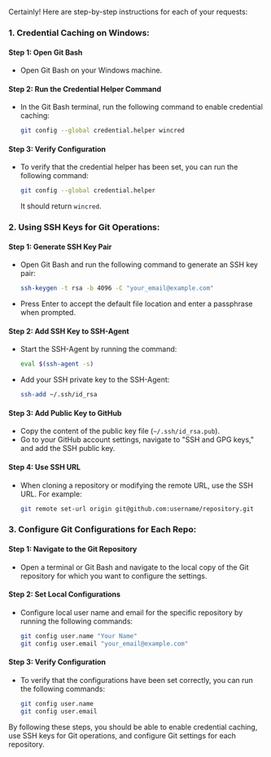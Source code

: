 Certainly! Here are step-by-step instructions for each of your requests:

### 1. Credential Caching on Windows:

#### Step 1: Open Git Bash
  - Open Git Bash on your Windows machine.

#### Step 2: Run the Credential Helper Command
  - In the Git Bash terminal, run the following command to enable credential caching:
    ```bash
    git config --global credential.helper wincred
    ```

#### Step 3: Verify Configuration
  - To verify that the credential helper has been set, you can run the following command:
    ```bash
    git config --global credential.helper
    ```
    It should return `wincred`.

### 2. Using SSH Keys for Git Operations:

#### Step 1: Generate SSH Key Pair
  - Open Git Bash and run the following command to generate an SSH key pair:
    ```bash
    ssh-keygen -t rsa -b 4096 -C "your_email@example.com"
    ```
  - Press Enter to accept the default file location and enter a passphrase when prompted.

#### Step 2: Add SSH Key to SSH-Agent
  - Start the SSH-Agent by running the command:
    ```bash
    eval $(ssh-agent -s)
    ```
  - Add your SSH private key to the SSH-Agent:
    ```bash
    ssh-add ~/.ssh/id_rsa
    ```

#### Step 3: Add Public Key to GitHub
  - Copy the content of the public key file (`~/.ssh/id_rsa.pub`).
  - Go to your GitHub account settings, navigate to "SSH and GPG keys," and add the SSH public key.

#### Step 4: Use SSH URL
  - When cloning a repository or modifying the remote URL, use the SSH URL. For example:
    ```bash
    git remote set-url origin git@github.com:username/repository.git
    ```

### 3. Configure Git Configurations for Each Repo:

#### Step 1: Navigate to the Git Repository
  - Open a terminal or Git Bash and navigate to the local copy of the Git repository for which you want to configure the settings.

#### Step 2: Set Local Configurations
  - Configure local user name and email for the specific repository by running the following commands:
    ```bash
    git config user.name "Your Name"
    git config user.email "your_email@example.com"
    ```

#### Step 3: Verify Configuration
  - To verify that the configurations have been set correctly, you can run the following commands:
    ```bash
    git config user.name
    git config user.email
    ```

By following these steps, you should be able to enable credential caching, use SSH keys for Git operations, and configure Git settings for each repository.